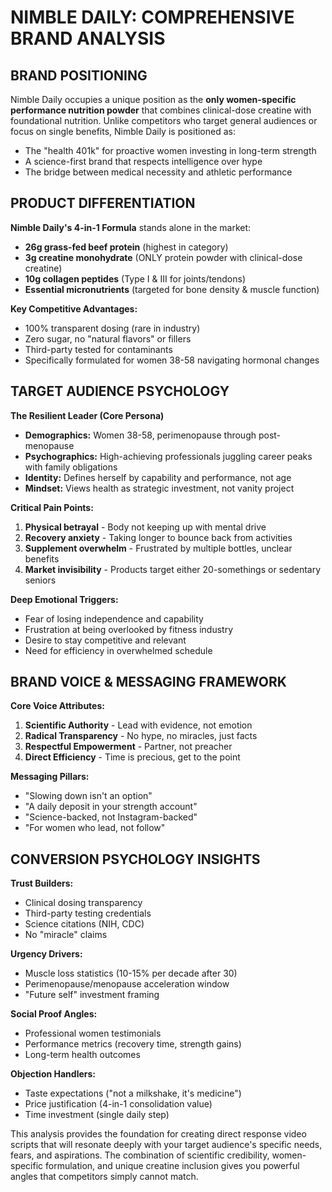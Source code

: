# NIMBLE DAILY: COMPREHENSIVE BRAND ANALYSIS

## BRAND POSITIONING
Nimble Daily occupies a unique position as the **only women-specific performance nutrition powder** that combines clinical-dose creatine with foundational nutrition. Unlike competitors who target general audiences or focus on single benefits, Nimble Daily is positioned as:
- The "health 401k" for proactive women investing in long-term strength
- A science-first brand that respects intelligence over hype
- The bridge between medical necessity and athletic performance

## PRODUCT DIFFERENTIATION
**Nimble Daily's 4-in-1 Formula** stands alone in the market:
- **26g grass-fed beef protein** (highest in category)
- **3g creatine monohydrate** (ONLY protein powder with clinical-dose creatine)
- **10g collagen peptides** (Type I & III for joints/tendons)
- **Essential micronutrients** (targeted for bone density & muscle function)

**Key Competitive Advantages:**
- 100% transparent dosing (rare in industry)
- Zero sugar, no "natural flavors" or fillers
- Third-party tested for contaminants
- Specifically formulated for women 38-58 navigating hormonal changes

## TARGET AUDIENCE PSYCHOLOGY

**The Resilient Leader (Core Persona)**
- **Demographics:** Women 38-58, perimenopause through post-menopause
- **Psychographics:** High-achieving professionals juggling career peaks with family obligations
- **Identity:** Defines herself by capability and performance, not age
- **Mindset:** Views health as strategic investment, not vanity project

**Critical Pain Points:**
1. **Physical betrayal** - Body not keeping up with mental drive
2. **Recovery anxiety** - Taking longer to bounce back from activities
3. **Supplement overwhelm** - Frustrated by multiple bottles, unclear benefits
4. **Market invisibility** - Products target either 20-somethings or sedentary seniors

**Deep Emotional Triggers:**
- Fear of losing independence and capability
- Frustration at being overlooked by fitness industry
- Desire to stay competitive and relevant
- Need for efficiency in overwhelmed schedule

## BRAND VOICE & MESSAGING FRAMEWORK

**Core Voice Attributes:**
1. **Scientific Authority** - Lead with evidence, not emotion
2. **Radical Transparency** - No hype, no miracles, just facts
3. **Respectful Empowerment** - Partner, not preacher
4. **Direct Efficiency** - Time is precious, get to the point

**Messaging Pillars:**
- "Slowing down isn't an option"
- "A daily deposit in your strength account"
- "Science-backed, not Instagram-backed"
- "For women who lead, not follow"

## CONVERSION PSYCHOLOGY INSIGHTS

**Trust Builders:**
- Clinical dosing transparency
- Third-party testing credentials
- Science citations (NIH, CDC)
- No "miracle" claims

**Urgency Drivers:**
- Muscle loss statistics (10-15% per decade after 30)
- Perimenopause/menopause acceleration window
- "Future self" investment framing

**Social Proof Angles:**
- Professional women testimonials
- Performance metrics (recovery time, strength gains)
- Long-term health outcomes

**Objection Handlers:**
- Taste expectations ("not a milkshake, it's medicine")
- Price justification (4-in-1 consolidation value)
- Time investment (single daily step)

This analysis provides the foundation for creating direct response video scripts that will resonate deeply with your target audience's specific needs, fears, and aspirations. The combination of scientific credibility, women-specific formulation, and unique creatine inclusion gives you powerful angles that competitors simply cannot match.
